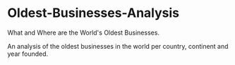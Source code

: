 # Oldest-Businesses-Analysis
What and Where are the World's Oldest Businesses.

An analysis of the oldest businesses in the world per country, continent and year founded. 
